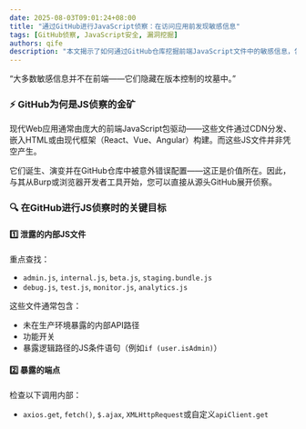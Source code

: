```yaml
---
date: 2025-08-03T09:01:24+08:00
title: "通过GitHub进行JavaScript侦察：在访问应用前发现敏感信息"
tags: [GitHub侦察, JavaScript安全, 漏洞挖掘]
authors: qife
description: "本文揭示了如何通过GitHub仓库挖掘前端JavaScript文件中的敏感信息，包括内部API路径、功能开关和管理逻辑，为安全研究人员提供了一种新型的侦察方法。"
---
```


“大多数敏感信息并不在前端——它们隐藏在版本控制的坟墓中。”

### ⚡ GitHub为何是JS侦察的金矿

现代Web应用通常由庞大的前端JavaScript包驱动——这些文件通过CDN分发、嵌入HTML或由现代框架（React、Vue、Angular）构建。而这些JS文件并非凭空产生。

它们诞生、演变并在GitHub仓库中被意外错误配置——这正是价值所在。因此，与其从Burp或浏览器开发者工具开始，您可以直接从源头GitHub展开侦察。

### 🔍 在GitHub进行JS侦察时的关键目标

#### 1️⃣ 泄露的内部JS文件
重点查找：
- `admin.js`, `internal.js`, `beta.js`, `staging.bundle.js`
- `debug.js`, `test.js`, `monitor.js`, `analytics.js`

这些文件通常包含：
- 未在生产环境暴露的内部API路径
- 功能开关
- 暴露逻辑路径的JS条件语句（例如`if (user.isAdmin)`）

#### 2️⃣ 暴露的端点
检查以下调用内部：
- `axios.get`, `fetch()`, `$.ajax`, `XMLHttpRequest`或自定义`apiClient.get`

